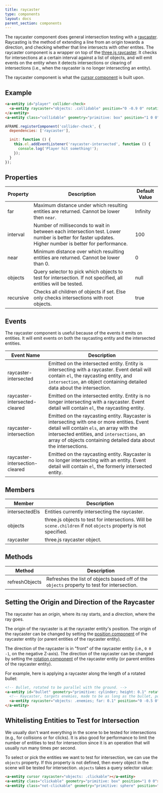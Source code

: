 ```yaml
---
title: raycaster
type: components
layout: docs
parent_section: components
---
```


The raycaster component does general intersection testing with a [raycaster][wiki-raycasting]. Raycasting is the method of extending a line from an origin towards a direction, and checking whether that line intersects with other entites. The raycaster component is a wrapper on top of the [three.js raycaster][3ray]. It checks for intersections at a certain interval against a list of objects, and will emit events on the entity when it detects intersections or clearing of intersections (i.e., when the raycaster is no longer intersecting an entity).

The raycaster component is what the [cursor component][components-cursor] is built upon.

## Example

```html
<a-entity id="player" collider-check>
  <a-entity raycaster="objects: .collidable" position="0 -0.9 0" rotation="90 0 0"></a-entity>
</a-entity>
<a-entity class="collidable" geometry="primitive: box" position="1 0 0"></a-entity>
```

```js
AFRAME.registerComponent('collider-check', {
  dependencies: ['raycaster'],

  init: function () {
    this.el.addEventListener('raycaster-intersected', function () {
      console.log('Player hit something!');
    });
  }
});
```

## Properties

| Property  | Description                                                                                                   | Default Value |
| --------  | -----------                                                                                                   | ------------- |
| far       | Maximum distance under which resulting entities are returned. Cannot be lower then `near`.                    | Infinity      |
| interval  | Number of milliseconds to wait in between each intersection test. Lower number is better for faster updates. Higher number is better for performance. | 100 |
| near      | Minimum distance over which resuilting entities are returned. Cannot be lower than 0.                         | 0             |
| objects   | Query selector to pick which objects to test for intersection. If not specified, all entities will be tested. | null          |
| recursive | Checks all children of objects if set. Else only checks intersections with root objects.                      | true          |

## Events

The raycaster component is useful because of the events it emits on entities. It will emit events on both the raycasting entity and the intersected entities.

| Event Name                     | Description                                                                            |
|--------------------------------|----------------------------------------------------------------------------------------|
| raycaster-intersected          | Emitted on the intersected entity. Entity is intersecting with a raycaster. Event detail will contain `el`, the raycasting entity, and `intersection`, an object containing detailed data about the intersection.            |
| raycaster-intersected-cleared  | Emitted on the intersected entity. Entity is no longer intersecting with a raycaster. Event detail will contain `el`, the raycasting entity.  |
| raycaster-intersection         | Emitted on the raycasting entity. Raycaster is intersecting with one or more entities. Event detail will contain `els`, an array with the intersected entities, and `intersections`, an array of objects containing detailed data about the intersections. |
| raycaster-intersection-cleared | Emitted on the raycasting entity. Raycaster is no longer intersecting with an entity. Event detail will contain `el`, the formerly intersected entity.  |

## Members

| Member         | Description                                                                                                      |
|----------------|------------------------------------------------------------------------------------------------------------------|
| intersectedEls | Entities currently intersecting the raycaster.                                                                   |
| objects        | three.js objects to test for intersections. Will be `scene.children` if not `objects` property is not specified. |
| raycaster      | three.js raycaster object.                                                                                       |

## Methods

| Method         | Description                                                                                 |
|----------------|---------------------------------------------------------------------------------------------|
| refreshObjects | Refreshes the list of objects based off of the `objects` property to test for intersection. |

## Setting the Origin and Direction of the Raycaster

The raycaster has an *origin*, where its ray starts, and a *direction*, where the ray goes.

The origin of the raycaster is at the raycaster entity's position. The origin of the raycaster can be changed by setting the [position component][position] of the raycaster entity (or parent entities of the raycaster entity).

The direction of the raycaster is in "front" of the raycaster entity (i.e., `0 0 -1`, on the negative Z-axis). The direction of the raycaster can be changed by setting the [rotation component][rotation] of the raycaster entity (or parent entities of the raycaster entity).

For example, here is applying a raycaster along the length of a rotated bullet:

```html
<!-- Bullet, rotated to be parallel with the ground. -->
<a-entity id="bullet" geometry="primitive: cylinder; height: 0.1" rotation="-90 0 0">
  <!-- Raycaster, targets enemies, made to be as long as the bullet, positioned to the start of the bullet, rotated to align with the bullet. -->
  <a-entity raycaster="objects: .enemies; far: 0.1" position="0 -0.5 0" rotation="90 0 0"></a-entity>
</a-entity>
```

## Whitelisting Entities to Test for Intersection

We usually don't want everything in the scene to be tested for intersections (e.g., for collisions or for clicks). It is also good for performance to limit the number of entities to test for intersection since it is an operation that will usually run many times per second.

To select or pick the entities we want to test for intersection, we can use the `objects` property. If this property is not defined, then every object in the scene will be tested for intersection. `objects` takes a query selector value:

```html
<a-entity cursor raycaster="objects: .clickable"></a-entity>
<a-entity class="clickable" geometry="primitive: box" position="1 0 0"></a-entity>
<a-entity class="not-clickable" geometry="primitive: sphere" position="-1 0 0"></a-entity>
```

[3ray]: http://threejs.org/docs/#Reference/Core/Raycaster
[components-cursor]: ./cursor.md
[position]: ./position.md
[rotation]: ./rotation.md
[wiki-raycasting]: https://en.wikipedia.org/wiki/Ray_casting
